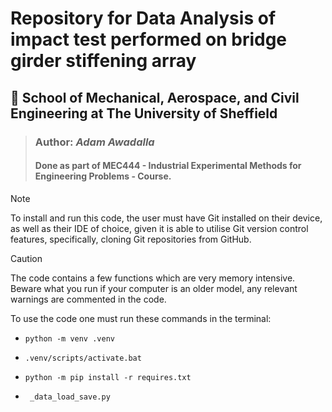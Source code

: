 # Repository for Data Analysis of impact test performed on bridge girder stiffening array
## :round_pushpin: School of Mechanical, Aerospace, and Civil Engineering at The University of Sheffield
>### Author: _Adam Awadalla_
> #### Done as part of MEC444 - Industrial Experimental Methods for Engineering Problems - Course.

> [!NOTE]
> To install and run this code, the user must have Git installed on their device, as well as their IDE of choice, given it is able to utilise Git version control features, specifically, cloning Git repositories from GitHub.

> [!CAUTION]
> The code contains a few functions which are very memory intensive. \
> Beware what you run if your computer is an older model, any relevant warnings are commented in the code.

To use the code one must run these commands in the terminal:
- ```console
  python -m venv .venv
  ```
- ```console
  .venv/scripts/activate.bat
  ```
- ```console
  python -m pip install -r requires.txt
  ```
- ```console
   _data_load_save.py
  ```
  
